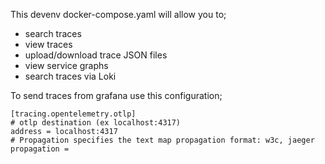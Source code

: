This devenv docker-compose.yaml will allow you to;
- search traces
- view traces
- upload/download trace JSON files
- view service graphs
- search traces via Loki

To send traces from grafana use this configuration;
```
[tracing.opentelemetry.otlp]
# otlp destination (ex localhost:4317)
address = localhost:4317
# Propagation specifies the text map propagation format: w3c, jaeger
propagation =
```
